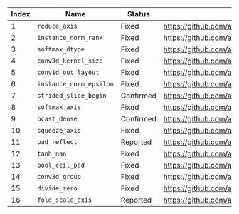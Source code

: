 | Index | Name                    | Status    | Link                                       |
|-------|-------------------------|-----------|--------------------------------------------|
| 1     | `reduce_axis`           | Fixed     | https://github.com/apache/tvm/pull/11643   |
| 2     | `instance_norm_rank`    | Fixed     | https://github.com/apache/tvm/pull/13280   |
| 3     | `softmax_dtype`         | Fixed     | https://github.com/apache/tvm/pull/11222   |
| 4     | `conv3d_kernel_size`    | Fixed     | https://github.com/apache/tvm/pull/11681   |
| 5     | `conv1d_out_layout`     | Fixed     | https://github.com/apache/tvm/pull/11325   |
| 6     | `instance_norm_epsilon` | Fixed     | https://github.com/apache/tvm/pull/9806    |
| 7     | `strided_slice_begin`   | Confirmed | https://github.com/apache/tvm/issues/11679 |
| 8     | `softmax_axis`          | Fixed     | https://github.com/apache/tvm/pull/11728   |
| 9     | `bcast_dense`           | Confirmed | https://github.com/apache/tvm/issues/11704 |
| 10    | `squeeze_axis`          | Fixed     | https://github.com/apache/tvm/pull/12596   |
| 11    | `pad_reflect`           | Reported  | https://github.com/apache/tvm/issues/11687 |
| 12    | `tanh_nan`              | Fixed     | https://github.com/apache/tvm/pull/12702   |
| 13    | `pool_ceil_pad`         | Fixed     | https://github.com/apache/tvm/pull/9835    |
| 14    | `conv3d_group`          | Fixed     | https://github.com/apache/tvm/pull/12523   |
| 15    | `divide_zero`           | Fixed     | https://github.com/apache/tvm/pull/13348   |
| 16    | `fold_scale_axis`       | Reported  | https://github.com/apache/tvm/issues/13359 |


